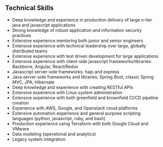 Technical Skills
--------------------

* Deep knowledge and experience in production delivery of large n-tier java and javascript applications
* Strong knowledge of robust application and information security practices
* Extensive experience mentoring both junior and senior engineers
* Extensive experience with technical leadership over large, globally distributed teams
* Extensive experience with test driven development for large applications
* Extensive experience with client-side javascript frameworks/libraries: Backbone, Angular, React/Redux
* Javascript server-side frameworks: hapi and express
* Java server-side frameworks and libraries: Spring Boot, classic Spring MVC, JPA, Hibernate
* Deep knowledge and experience with creating RESTful APIs
* Extensive experience with Linux system administration
* Extensive experience with both greenfield and brownfield CI/CD pipeline creation
* Experience with AWS, Google, and Openstack cloud platforms
* Extensive automation experience and general purpose scripting languages (python, javascript, ruby, and bash)
* Production experience using Terraform with both Google Cloud and VMware
* Data modeling (operational and analytics)
* Legacy system integration
